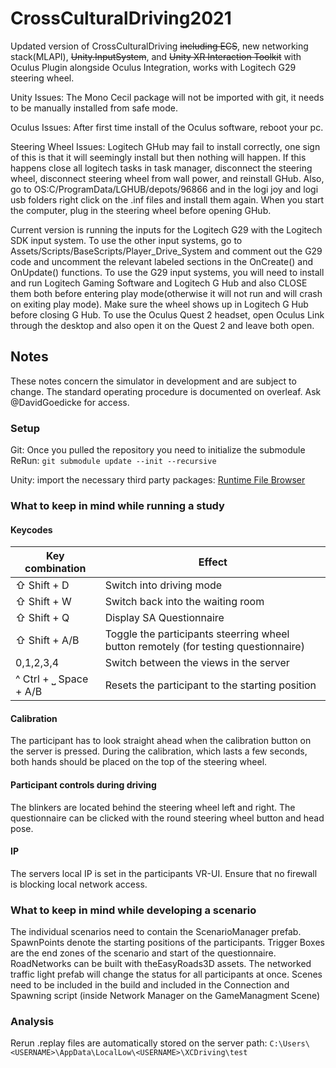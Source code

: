 # CrossCulturalDriving2021

Updated version of CrossCulturalDriving ~~including ECS~~, new networking stack(MLAPI), ~~Unity.InputSystem~~, and ~~Unity XR Interaction Toolkit~~ with Oculus Plugin alongside Oculus Integration, works with Logitech G29 steering wheel.

Unity Issues: The Mono Cecil package will not be imported with git, it needs to be manually installed from safe mode.

Oculus Issues: After first time install of the Oculus software, reboot your pc.

Steering Wheel Issues: Logitech GHub may fail to install correctly, one sign of this is that it will seemingly install but then nothing will happen. If this happens close all logitech tasks in task manager, disconnect the steering wheel, disconnect steering wheel from wall power, and reinstall GHub. Also, go to OS:C/ProgramData/LGHUB/depots/96866 and in the logi joy and logi usb folders right click on the .inf files and install them again. When you start the computer, plug in the steering wheel before opening GHub.

Current version is running the inputs for the Logitech G29 with the Logitech SDK input system. To use the other input systems, go to Assets/Scripts/BaseScripts/Player_Drive_System
and comment out the G29 code and uncomment the relevant labeled sections in the OnCreate() and OnUpdate() functions. To use the G29 input systems, you will need to install and run
Logitech Gaming Software and Logitech G Hub and also CLOSE them both before entering play mode(otherwise it will not run and will crash on exiting play mode). Make sure the wheel shows up in Logitech G Hub before closing G Hub. To use the Oculus Quest 2 headset, open Oculus Link through the desktop and also open it on the Quest 2 and leave both open.

## Notes
These notes concern the simulator in development and are subject to change. The standard operating procedure is documented on overleaf. Ask @DavidGoedicke for access.
### Setup
Git: 
Once you pulled the repository you need to initialize the submodule ReRun:
`git submodule update --init --recursive`

Unity:
import the necessary third party packages:
[Runtime File Browser](https://assetstore.unity.com/packages/tools/gui/runtime-file-browser-113006)

### What to keep in mind while running a study
#### Keycodes

| Key combination | Effect                            |
|-----------------|-----------------------------------|
|⇧ Shift +  D | Switch into driving mode |
|⇧ Shift +  W  | Switch back into the waiting room |
|⇧ Shift +  Q | Display SA Questionnaire |
|⇧ Shift +  A/B | Toggle the participants steerring wheel button remotely (for testing questionnaire) |
|0,1,2,3,4 | Switch between the views in the server |
|^ Ctrl + ⎵ Space + A/B|Resets the participant to the starting position|


#### Calibration
The participant has to look straight ahead when the calibration button on the server is pressed.
During the calibration, which lasts a few seconds, both hands should be placed on the top of the steering wheel. 

#### Participant controls during driving
The blinkers are located behind the steering wheel left and right. 
The questionnaire can be clicked with the round steering wheel button and head pose. 

#### IP 
The servers local IP is set in the participants VR-UI. Ensure that no firewall is blocking local network access. 

### What to keep in mind while developing a scenario
The individual scenarios need to contain the ScenarioManager prefab. SpawnPoints denote the starting positions of the participants. Trigger Boxes are the end zones of the scenario and start of the questionnaire. 
RoadNetworks can be built with theEasyRoads3D assets. The networked traffic light prefab will change the status for all participants at once. 
Scenes need to be included in the build and included in the Connection and Spawning script (inside Network Manager on the GameManagment Scene)

### Analysis
Rerun .replay files are automatically stored on the server path: `C:\Users\<USERNAME>\AppData\LocalLow\<USERNAME>\XCDriving\test`
